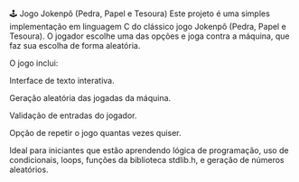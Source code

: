 🕹️ Jogo Jokenpô (Pedra, Papel e Tesoura)
Este projeto é uma simples implementação em linguagem C do clássico jogo Jokenpô (Pedra, Papel e Tesoura). O jogador escolhe uma das opções e joga contra a máquina, que faz sua escolha de forma aleatória.

O jogo inclui:

Interface de texto interativa.

Geração aleatória das jogadas da máquina.

Validação de entradas do jogador.

Opção de repetir o jogo quantas vezes quiser.

Ideal para iniciantes que estão aprendendo lógica de programação, uso de condicionais, loops, funções da biblioteca stdlib.h, e geração de números aleatórios.

